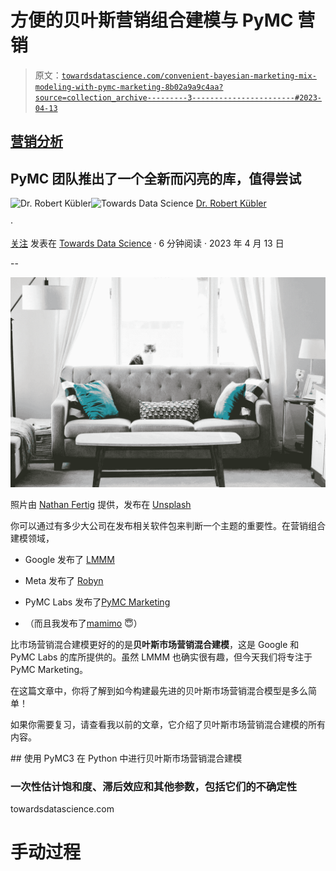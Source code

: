 # 方便的贝叶斯营销组合建模与 PyMC 营销

> 原文：[`towardsdatascience.com/convenient-bayesian-marketing-mix-modeling-with-pymc-marketing-8b02a9a9c4aa?source=collection_archive---------3-----------------------#2023-04-13`](https://towardsdatascience.com/convenient-bayesian-marketing-mix-modeling-with-pymc-marketing-8b02a9a9c4aa?source=collection_archive---------3-----------------------#2023-04-13)

## [营销分析](https://medium.com/tag/marketing-analytics)

## PyMC 团队推出了一个全新而闪亮的库，值得尝试

[](https://dr-robert-kuebler.medium.com/?source=post_page-----8b02a9a9c4aa--------------------------------)![Dr. Robert Kübler](https://dr-robert-kuebler.medium.com/?source=post_page-----8b02a9a9c4aa--------------------------------)[](https://towardsdatascience.com/?source=post_page-----8b02a9a9c4aa--------------------------------)![Towards Data Science](https://towardsdatascience.com/?source=post_page-----8b02a9a9c4aa--------------------------------) [Dr. Robert Kübler](https://dr-robert-kuebler.medium.com/?source=post_page-----8b02a9a9c4aa--------------------------------)

·

[关注](https://medium.com/m/signin?actionUrl=https%3A%2F%2Fmedium.com%2F_%2Fsubscribe%2Fuser%2F6d6b5fb431bf&operation=register&redirect=https%3A%2F%2Ftowardsdatascience.com%2Fconvenient-bayesian-marketing-mix-modeling-with-pymc-marketing-8b02a9a9c4aa&user=Dr.+Robert+K%C3%BCbler&userId=6d6b5fb431bf&source=post_page-6d6b5fb431bf----8b02a9a9c4aa---------------------post_header-----------) 发表在 [Towards Data Science](https://towardsdatascience.com/?source=post_page-----8b02a9a9c4aa--------------------------------) · 6 分钟阅读 · 2023 年 4 月 13 日[](https://medium.com/m/signin?actionUrl=https%3A%2F%2Fmedium.com%2F_%2Fvote%2Ftowards-data-science%2F8b02a9a9c4aa&operation=register&redirect=https%3A%2F%2Ftowardsdatascience.com%2Fconvenient-bayesian-marketing-mix-modeling-with-pymc-marketing-8b02a9a9c4aa&user=Dr.+Robert+K%C3%BCbler&userId=6d6b5fb431bf&source=-----8b02a9a9c4aa---------------------clap_footer-----------)

--

[](https://medium.com/m/signin?actionUrl=https%3A%2F%2Fmedium.com%2F_%2Fbookmark%2Fp%2F8b02a9a9c4aa&operation=register&redirect=https%3A%2F%2Ftowardsdatascience.com%2Fconvenient-bayesian-marketing-mix-modeling-with-pymc-marketing-8b02a9a9c4aa&source=-----8b02a9a9c4aa---------------------bookmark_footer-----------)![](img/f28f4c3f55d755db249a94b0f4d38e6a.png)

照片由 [Nathan Fertig](https://unsplash.com/@nathanfertig?utm_source=medium&utm_medium=referral) 提供，发布在 [Unsplash](https://unsplash.com/?utm_source=medium&utm_medium=referral)

你可以通过有多少大公司在发布相关软件包来判断一个主题的重要性。在营销组合建模领域，

+   Google 发布了 [LMMM](https://github.com/google/lightweight_mmm)

+   Meta 发布了 [Robyn](https://github.com/facebookexperimental/Robyn)

+   PyMC Labs 发布了[PyMC Marketing](https://github.com/pymc-labs/pymc-marketing)

+   （而且我发布了[mamimo](https://github.com/Garve/mamimo) 😇）

比市场营销混合建模更好的的是**贝叶斯市场营销混合建模**，这是 Google 和 PyMC Labs 的库所提供的。虽然 LMMM 也确实很有趣，但今天我们将专注于 PyMC Marketing。

在这篇文章中，你将了解到如今构建最先进的贝叶斯市场营销混合模型是多么简单！

如果你需要复习，请查看我以前的文章，它介绍了贝叶斯市场营销混合建模的所有内容。

[](/bayesian-marketing-mix-modeling-in-python-via-pymc3-7b2071f6001a?source=post_page-----8b02a9a9c4aa--------------------------------) ## 使用 PyMC3 在 Python 中进行贝叶斯市场营销混合建模

### 一次性估计饱和度、滞后效应和其他参数，包括它们的不确定性

towardsdatascience.com

# 手动过程
